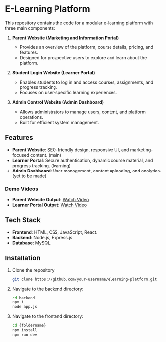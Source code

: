 # E-Learning Platform

This repository contains the code for a modular e-learning platform with three main components:

1. **Parent Website (Marketing and Information Portal)**
   - Provides an overview of the platform, course details, pricing, and features.
   - Designed for prospective users to explore and learn about the platform.

2. **Student Login Website (Learner Portal)**
   - Enables students to log in and access courses, assignments, and progress tracking.
   - Focuses on user-specific learning experiences.

3. **Admin Control Website (Admin Dashboard)**
   - Allows administrators to manage users, content, and platform operations.
   - Built for efficient system management.

## Features
- **Parent Website**: SEO-friendly design, responsive UI, and marketing-focused content. (main)
- **Learner Portal**: Secure authentication, dynamic course material, and progress tracking. (learning)
- **Admin Dashboard**: User management, content uploading, and analytics. (yet to be made)

### Demo Videos
- **Parent Website Output**: [Watch Video](./main.mp4)
- **Learner Portal Output**: [Watch Video](./learning.mp4)

## Tech Stack
- **Frontend**: HTML, CSS, JavaScript, React.
- **Backend**: Node.js, Express.js 
- **Database**: MySQL.

## Installation
1. Clone the repository:
   ```bash
   git clone https://github.com/your-username/elearning-platform.git
   ```

2. Navigate to the backend directory:
   ```bash
   cd backend
   npm i
   node app.js
   ```

3. Navigate to the frontend directory:
   ```bash
   cd {foldername}
   npm install
   npm run dev
   ```
